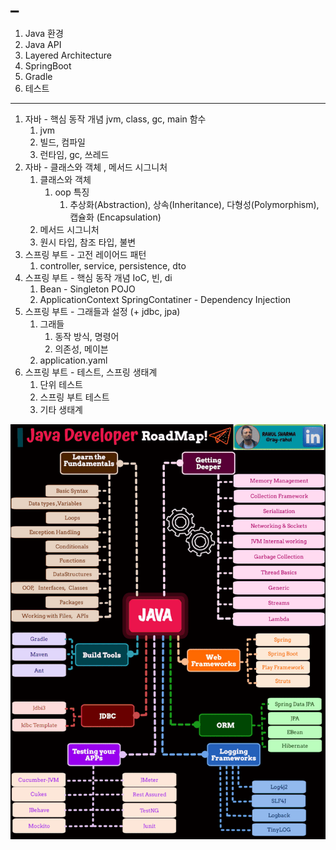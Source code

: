 # _

1. Java 환경
2. Java API
3. Layered Architecture
4. SpringBoot
5. Gradle
6. 테스트

---

1. 자바 - 핵심 동작 개념 jvm, class, gc, main 함수
	1. jvm
	2. 빌드, 컴파일
	4. 런타임, gc, 쓰레드
2. 자바 - 클래스와 객체 , 메서드 시그니처
	1. 클래스와 객체
		1. oop 특징
			1. 추상화(Abstraction), 상속(Inheritance), 다형성(Polymorphism), 캡슐화 (Encapsulation)
	2. 메서드 시그니처
	3. 원시 타입, 참조 타입, 불변
3. 스프링 부트 - 고전 레이어드 패턴
	1. controller, service, persistence, dto
4. 스프링 부트 - 핵심 동작 개념 IoC, 빈, di
	1. Bean - Singleton POJO
	2. ApplicationContext SpringContatiner - Dependency Injection
5. 스프링 부트 - 그래들과 설정 (+ jdbc, jpa)
	1. 그래들
		1. 동작 방식, 명령어
		2. 의존성, 메이븐
	2. application.yaml
6. 스프링 부트 - 테스트, 스프링 생태계
	1. 단위 테스트
	2. 스프링 부트 테스트
	3. 기타 생태계

![목차](./img/IMG_1261.gif)
